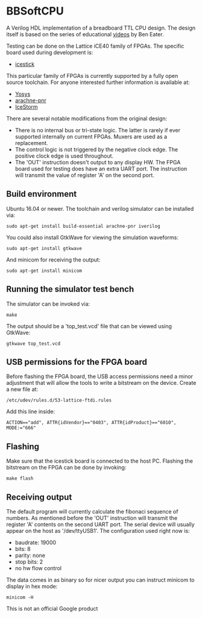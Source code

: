 # BBSoftCPU

A Verilog HDL implementation of a breadboard TTL CPU design. The design itself is based on the
series of educational [videos][1] by Ben Eater.

Testing can be done on the Lattice iCE40 family of FPGAs. The specific board used during development is:

* [icestick][2]

This particular family of FPGAs is currently supported by a fully open source toolchain.
For anyone interested further information is available at:

* [Yosys][3]
* [arachne-pnr][4]
* [IceStorm][5]

There are several notable modifications from the original design:

* There is no internal bus or tri-state logic. The latter is rarely if ever supported internally on current FPGAs. Muxers
are used as a replacement.
* The control logic is not triggered by the negative clock edge. The positive clock edge is used throughout.
* The 'OUT' instruction doesn't output to any display HW. The FPGA board used for testing does have an extra UART port.
The instruction will transmit the value of register 'A' on the second port.

## Build environment

Ubuntu 16.04 or newer. The toolchain and verilog simulator can be installed via:

```
sudo apt-get install build-essential arachne-pnr iverilog
```

You could also install GtkWave for viewing the simulation waveforms:

```
sudo apt-get install gtkwave
```

And minicom for receiving the output:

```
sudo apt-get install minicom
```

## Running the simulator test bench

The simulator can be invoked via:

```
make
```

The output should be a 'top_test.vcd' file that can be viewed using GtkWave:

```
gtkwave top_test.vcd
```

## USB permissions for the FPGA board

Before flashing the FPGA board, the USB access permissions need a minor adjustment that will allow the tools to
write a bitstream on the device. Create a new file at:
```
/etc/udev/rules.d/53-lattice-ftdi.rules
```

Add this line inside:

```
ACTION=="add", ATTR{idVendor}=="0403", ATTR{idProduct}=="6010", MODE:="666"
```

## Flashing

Make sure that the icestick board is connected to the host PC.
Flashing the bitstream on the FPGA can be done by invoking:

```
make flash
```

## Receiving output

The default program will currently calculate the fibonaci sequence of numbers.
As mentioned before the 'OUT' instruction will transmit the register 'A' contents on the second UART port.
The serial device will usually appear on the host as '/dev/ttyUSB1'. The configuration used right now is:

* baudrate: 19000
* bits: 8
* parity: none
* stop bits: 2
* no hw flow control

The data comes in as binary so for nicer output you can instruct minicom to display in hex mode:

```
minicom -H
```

This is not an official Google product

[1]: https://www.youtube.com/user/eaterbc
[2]: http://www.latticesemi.com/icestick
[3]: http://www.clifford.at/yosys/
[4]: https://github.com/cseed/arachne-pnr
[5]: http://www.clifford.at/icestorm/

